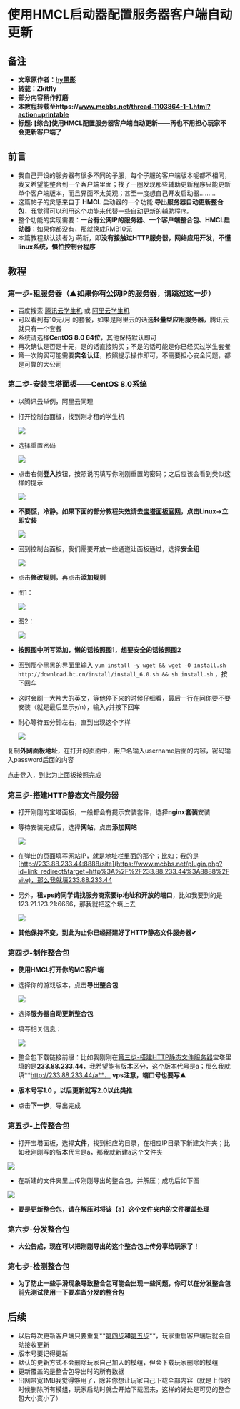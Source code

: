 # **使用HMCL启动器配置服务器客户端自动更新**

## 备注

- **文章原作者：[hy黑影](https://www.mcbbs.net/home.php?mod=space&uid=3051111)**
- **转载：Zkitfly**
- **部分内容稍作打磨**
- **本教程转载至https://www.mcbbs.net/thread-1103864-1-1.html?action=printable**
- **标题: [综合]使用HMCL配置服务器客户端自动更新——再也不用担心玩家不会更新客户端了**

## **前言**

- 我自己开设的服务器有很多不同的子服，每个子服的客户端版本呢都不相同，我又希望能整合到一个客户端里面；找了一圈发现那些辅助更新程序只能更新单个客户端版本，而且界面不太美观；甚至一度想自己开发启动器.........
- 这篇帖子的灵感来自于 **HMCL** 启动器的一个功能 **导出服务器自动更新整合包**，我觉得可以利用这个功能来代替一些自动更新的辅助程序。
- 整个功能的实现需要：**一台有公网IP的服务器、一个客户端整合包、HMCL启动器**；如果你都没有，那就换成RMB10元
- 本篇教程默认读者为 萌新，即**没有接触过HTTP服务器，网络应用开发，不懂linux系统，惧怕控制台程序**

## **教程**

### **第一步-租服务器（▲如果你有公网IP的服务器，请跳过这一步）**

- 百度搜索 [腾讯云学生机](https://cloud.tencent.com/act/campus?from=11821) 或 [阿里云学生机](https://promotion.aliyun.com/ntms/act/campus2018.html)
- 可以看到有10元/月 的套餐，如果是阿里云的话选**轻量型应用服务器**，腾讯云就只有一个套餐
- 系统请选择**CentOS 8.0 64位**，其他保持默认即可
- 再次确认是否是十元，是的话直接购买；不是的话可能是你已经买过学生套餐
- 第一次购买可能需要**实名认证**，按照提示操作即可，不需要担心安全问题，都是可靠的大公司

### 第二步-安装宝塔面板——CentOS 8.0系统

- 以腾讯云举例，阿里云同理

- 打开控制台面板，找到刚才租的学生机

  ![](/assets/img/docs/serverpack2/2.1.jpg)

- 选择重置密码

  ![](/assets/img/docs/serverpack2/2.2.jpg)

- 点击右侧**登入**按钮，按照说明填写你刚刚重置的密码；之后应该会看到类似这样的提示

  ![](/assets/img/docs/serverpack2/2.3.jpg)

- **不要慌，冷静。如果下面的部分教程失效请去[宝塔面板官网](https://www.bt.cn/)，点击Linux->立即安装**

  ![](/assets/img/docs/serverpack2/2.4.jpg)

- 回到控制台面板，我们需要开放一些通道让面板通过，选择**安全组**

  ![](/assets/img/docs/serverpack2/2.5.jpg)

- 点击**修改规则**，再点击**添加规则**

- 图1：

  ![](/assets/img/docs/serverpack2/2.6.jpg)

- 图2：

  ![](/assets/img/docs/serverpack2/2.7.jpg)

- **按照图中所写添加，懒的话按照图1，想要安全的话按照图2**

- 回到那个黑黑的界面里输入 `yum install -y wget && wget -O install.sh http://download.bt.cn/install/install_6.0.sh && sh install.sh` ，按下回车

- 这时会刷一大片大的英文，等他停下来的时候仔细看，最后一行在问你要不要安装（就是最后显示y/n），输入y并按下回车

- 耐心等待五分钟左右，直到出现这个字样

  ![](/assets/img/docs/serverpack2/2.8.jpg)



复制**外网面板地址**，在打开的页面中，用户名输入username后面的内容，密码输入password后面的内容

点击登入，到此为止面板按照完成

### **第三步-搭建HTTP静态文件服务器**

- 打开刚刚的宝塔面板，一般都会有提示安装套件，选择**nginx套装**安装

- 等待安装完成后，选择**网站**，点击**添加网站**

  ![](/assets/img/docs/serverpack2/3.1.jpg)

- 在弹出的页面填写网站IP，就是地址栏里面的那个；比如：我的是 [http://233.88.233.44:8888/site](https://www.mcbbs.net/plugin.php?id=link_redirect&target=http%3A%2F%2F233.88.233.44%3A8888%2Fsite)，那么我就填233.88.233.44

- 另外，**租vps的同学请找服务商索要ip地址和开放的端口**，比如我要到的是123.21.123.21:6666，那我就把这个填上去

  ![](/assets/img/docs/serverpack2/3.2.jpg)

- **其他保持不变，到此为止你已经搭建好了HTTP静态文件服务器✔**

### **第四步-制作整合包**

- **使用HMCL打开你的MC客户端**

- 选择你的游戏版本，点击**导出整合包**

  ![](/assets/img/docs/serverpack2/4.1.jpg)

- 选择**服务器自动更新整合包**

- 填写相关信息：

  ![](/assets/img/docs/serverpack2/4.2.jpg)

- 整合包下载链接前缀：比如我刚刚在[第三步-搭建HTTP静态文件服务器](###第三步-搭建HTTP静态文件服务器)宝塔里填的是**233.88.233.44**，我希望能有版本区分，这个版本代号是a；那么我就填**http://233.88.233.44/a**， **vps注意，端口号也要写▲**

- **版本号写1.0 ，以后更新就写2.0以此类推**

- 点击**下一步**，导出完成

### **第五步-上传整合包**

- 打开宝塔面板，选择**文件**，找到相应的目录，在相应IP目录下新建文件夹；比如我刚刚写的版本代号是a，那我就新建a这个文件夹


![](/assets/img/docs/serverpack2/5.1.jpg)

- 在新建的文件夹里上传刚刚导出的整合包，并解压；成功后如下图


![](/assets/img/docs/serverpack2/5.2.jpg)

- **要是更新整合包，请在解压时将该【a】这个文件夹内的文件覆盖处理**

### **第六步-分发整合包**

- **大公告成，现在可以把刚刚导出的这个整合包上传分享给玩家了！**

### **第七步-检测整合包**

- **为了防止一些手滑现象导致整合包可能会出现一些问题，你可以在分发整合包前先测试使用一下要准备分发的整合包**

## **后续**

- 以后每次更新客户端只要重复**[第四步](###第四步-制作整合包)**和**[第五步](###第五步-上传整合包)**，玩家重启客户端后就会自动接收更新
- 版本号要记得更新
- 默认的更新方式不会删除玩家自己加入的模组，但会下载玩家删除的模组
- 更新覆盖的是整合包导出时的所有数据
- 出网带宽1MB我觉得够用了，除非你想让玩家自己下载全部内容（就是上传的时候删除所有模组，玩家启动时就会开始下载回来，这样的好处是可见的整合包大小变小了）